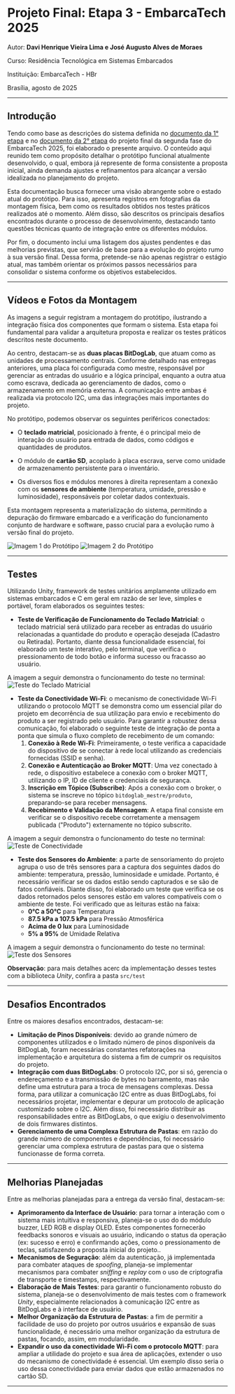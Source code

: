 # Projeto Final: Etapa 3 - EmbarcaTech 2025

Autor: **Davi Henrique Vieira Lima e José Augusto Alves de Moraes**

Curso: Residência Tecnológica em Sistemas Embarcados

Instituição: EmbarcaTech - HBr

Brasília, agosto de 2025

---

## **Introdução**
Tendo como base as descrições do sistema definida no [documento da 1° etapa](<../Etapa 1/README.md>) e no [documento da 2° etapa](<../Etapa 2/README.md>) do projeto final da segunda fase do EmbarcaTech 2025, foi elaborado o presente arquivo. O conteúdo aqui reunido tem como propósito detalhar o protótipo funcional atualmente desenvolvido, o qual, embora já represente de forma consistente a proposta inicial, ainda demanda ajustes e refinamentos para alcançar a versão idealizada no planejamento do projeto. 

Esta documentação busca fornecer uma visão abrangente sobre o estado atual do protótipo. Para isso, apresenta registros em fotografias da montagem física, bem como os resultados obtidos nos testes práticos realizados até o momento. Além disso, são descritos os principais desafios encontrados durante o processo de desenvolvimento, destacando tanto questões técnicas quanto de integração entre os diferentes módulos.

Por fim, o documento inclui uma listagem dos ajustes pendentes e das melhorias previstas, que servirão de base para a evolução do projeto rumo à sua versão final. Dessa forma, pretende-se não apenas registrar o estágio atual, mas também orientar os próximos passos necessários para consolidar o sistema conforme os objetivos estabelecidos.

---

## **Vídeos e Fotos da Montagem**
As imagens a seguir registram a montagem do protótipo, ilustrando a integração física dos componentes que formam o sistema. Esta etapa foi fundamental para validar a arquitetura proposta e realizar os testes práticos descritos neste documento.

Ao centro, destacam-se as **duas placas BitDogLab**, que atuam como as unidades de processamento centrais. Conforme detalhado nas entregas anteriores, uma placa foi configurada como mestre, responsável por gerenciar as entradas do usuário e a lógica principal, enquanto a outra atua como escrava, dedicada ao gerenciamento de dados, como o armazenamento em memória externa. A comunicação entre ambas é realizada via protocolo I2C, uma das integrações mais importantes do projeto.

No protótipo, podemos observar os seguintes periféricos conectados:

* O **teclado matricial**, posicionado à frente, é o principal meio de interação do usuário para entrada de dados, como códigos e quantidades de produtos.

* O módulo de **cartão SD**, acoplado à placa escrava, serve como unidade de armazenamento persistente para o inventário.

* Os diversos fios e módulos menores à direita representam a conexão com os **sensores de ambiente** (temperatura, umidade, pressão e luminosidade), responsáveis por coletar dados contextuais.

Esta montagem representa a materialização do sistema, permitindo a depuração do firmware embarcado e a verificação do funcionamento conjunto de hardware e software, passo crucial para a evolução rumo à versão final do projeto.

![Imagem 1 do Protótipo](./imgs/imagem_1_prototipo.jpeg)
![Imagem 2 do Protótipo](./imgs/imagem_2_prototipo.jpeg)

---

## **Testes**
Utilizando Unity, framework de testes unitários amplamente utilizado em sistemas embarcados e C em geral em razão de ser leve, simples e portável, foram elaborados os seguintes testes:
* **Teste de Verificação de Funcionamento do Teclado Matricial**: o teclado matricial será utilizado para receber as entradas do usuário relacionadas a quantidade do produto e operação desejada (Cadastro ou Retirada). Portanto, diante dessa funcionalidade essencial, foi elaborado um teste interativo, pelo terminal, que verifica o pressionamento de todo botão e informa sucesso ou fracasso ao usuário.

A imagem a seguir demonstra o funcionamento do teste no terminal:
![Teste do Teclado Matricial](./imgs/teste_keyboard.png)

* **Teste da Conectividade Wi-Fi**: o mecanismo de conectividade Wi-Fi utilizando o protocolo MQTT se demonstra como um essencial pilar do projeto em decorrência de sua utilização para envio e recebimento do produto a ser registrado pelo usuário. Para garantir a robustez dessa comunicação, foi elaborado o seguinte teste de integração de ponta a ponta que simula o fluxo completo de recebimento de um comando:
    1. **Conexão à Rede Wi-Fi**: Primeiramente, o teste verifica a capacidade do dispositivo de se conectar à rede local utilizando as credenciais fornecidas (SSID e senha).
    2. **Conexão e Autenticação ao Broker MQTT**: Uma vez conectado à rede, o dispositivo estabelece a conexão com o broker MQTT, utilizando o IP, ID de cliente e credenciais de segurança.
    3. **Inscrição em Tópico (Subscribe)**: Após a conexão com o broker, o sistema se inscreve no tópico `bitdoglab_mestre/produto`, preparando-se para receber mensagens.
    4. **Recebimento e Validação da Mensagem**: A etapa final consiste em verificar se o dispositivo recebe corretamente a mensagem publicada ("Produto") externamente no tópico subscrito.

A imagem a seguir demonstra o funcionamento do teste no terminal:
![Teste de Conectividade](./imgs/teste_wifi_mqtt.png)

* **Teste dos Sensores do Ambiente**: a parte de sensoriamento do projeto agrupa o uso de três sensores para a captura dos seguintes dados do ambiente: temperatura, pressão, luminosidade e umidade. Portanto, é necessário verificar se os dados estão sendo capturados e se são de fatos confiáveis. Diante disso, foi elaborado um teste que verifica se os dados retornados pelos sensores estão em valores compatíveis com o ambiente de teste. Foi verificado que as leituras estão na faixa:
    - **0°C a 50°C** para Temperatura
    - **87.5 kPa a 107.5 kPa** para Pressão Atmosférica
    - **Acima de 0 lux** para Luminosidade
    - **5% a 95%** de Umidade Relativa

A imagem a seguir demonstra o funcionamento do teste no terminal:
![Teste dos Sensores](./imgs/teste_sensors.png)

**Observação**: para mais detalhes acerc da implementação desses testes com a biblioteca *Unity*, confira a pasta `src/test`

---

## **Desafios Encontrados**
Entre os maiores desafios encontrados, destacam-se:
* **Limitação de Pinos Disponíveis**: devido ao grande número de componentes utilizados e o limitado número de pinos disponíveis da BitDogLab, foram necessárias constantes refatorações na implementação e arquitetura do sistema a fim de cumprir os requisitos do projeto.
* **Integração com duas BitDogLabs**: O protocolo I2C, por si só, gerencia o endereçamento e a transmissão de bytes no barramento, mas não define uma estrutura para a troca de mensagens complexas. Dessa forma, para utilizar a comunicação I2C entre as duas BitDogLabs, foi necessários projetar, implementar e depurar um protocolo de aplicação customizado sobre o I2C. Além disso, foi necessário distribuir as responsabilidades entre as BitDogLabs, o que exigiu o desenvolvimento de dois firmwares distintos.
* **Gerenciamento de uma Complexa Estrutura de Pastas**: em razão do grande número de componentes e dependências, foi necessário gerenciar uma complexa estrutura de pastas para que o sistema funcionasse de forma correta.

---

## **Melhorias Planejadas**
Entre as melhorias planejadas para a entrega da versão final, destacam-se:
* **Aprimoramento da Interface de Usuário**: para tornar a interação com o sistema mais intuitiva e responsiva, planeja-se o uso do do módulo buzzer, LED RGB e display OLED. Estes componentes fornecerão feedbacks sonoros e visuais ao usuário, indicando o status da operação (ex: sucesso e erro) e confirmando ações, como o pressionamento de teclas, satisfazendo a proposta inicial do projeto..
* **Mecanismos de Seguração**: além da autenticação, já implementada para combater ataques de *spoofing*, planeja-se implementar mecanismos para combater *sniffing* e *replay* com o uso de criptografia de transporte e timestamps, respectivamente.
* **Elaboração de Mais Testes**: para garantir o funcionamento robusto do sistema, planeja-se o desenvolvimento de mais testes com o framework *Unity*, especialmente relacionados à comunicação I2C entre as BitDogLabs e à interface de usuário.
* **Melhor Organização da Estrutura de Pastas**: a fim de permitir a facilidade de uso do projeto por outros usuários e expansão de suas funcionalidade, é necessário uma melhor organização da estrutura de pastas, focando, assim, em modularidade.
* **Expandir o uso da conectividade Wi-Fi com o protocolo MQTT**: para ampliar a utilidade do projeto e sua área de aplicações, extender o uso do mecanismo de conectividade é essencial. Um exemplo disso seria o uso dessa conectividade para enviar dados que estão armazenados no cartão SD.

---